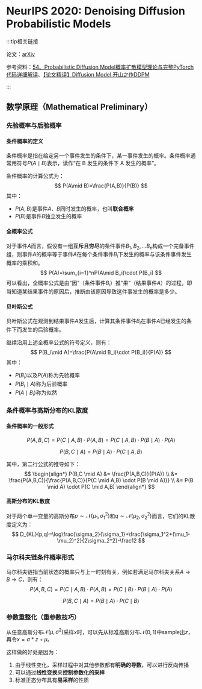 # NeurIPS 2020: Denoising Diffusion Probabilistic Models

:::tip相关链接

论文：[arXiv](https://arxiv.org/pdf/2006.11239.pdf)

参考资料：[54、Probabilistic Diffusion Model概率扩散模型理论与完整PyTorch代码详细解读](https://www.bilibili.com/video/BV1b541197HX/?spm_id_from=333.337.search-card.all.click&vd_source=f7612ffc8ec6f523824661106b4c304f)、[【论文精读】Diffusion Model 开山之作DDPM](https://www.bilibili.com/video/BV1WD4y157u3/?spm_id_from=333.337.search-card.all.click&vd_source=f7612ffc8ec6f523824661106b4c304f)

:::

## 数学原理（Mathematical Preliminary）

### 先验概率与后验概率

#### 条件概率的定义

条件概率是指在给定另一个事件发生的条件下，某一事件发生的概率。条件概率通常用符号$P(A\mid B)$表示，读作“在 B 发生的条件下 A 发生的概率”。

条件概率的计算公式为：
$$
P(A\mid B)=\frac{P(A,B)}{P(B)}
$$
其中：

- $P(A,B)$是事件$A$、$B$同时发生的概率，也叫**联合概率**
- $P(B)$是事件$B$独立发生的概率

#### 全概率公式

对于事件$A$而言，假设有一组**互斥且穷尽**的条件事件$B_{1},B_{2},\ldots B_{n}$构成一个完备事件组，则事件$A$的概率等于事件$A$在每个条件事件$B_i$下发生的概率与该条件事件发生概率的乘积和。
$$
P(A)=\sum_{i=1}^nP(A\mid B_i)\cdot P(B_i)
$$
可以看出，全概率公式是由“因”（条件事件$B_i$）推“果”（结果事件$A$）的过程，即当知道某结果事件的原因后，推断由该原因导致这件事发生的概率是多少。

#### 贝叶斯公式

贝叶斯公式在观测到结果事件$A$发生后，计算其条件事件$B_i$在事件$A$已经发生的条件下而发生的后验概率。

继续沿用上述全概率公式的符号定义，则有：
$$
P(B_i\mid A)=\frac{P(A\mid B_i)\cdot P(B_i)}{P(A)}
$$
其中：

- $P(B_i)$以及$P(A)$称为先验概率
- $P(B_i\mid A)$称为后验概率
- $P(A\mid B_i)$称为似然

### 条件概率与高斯分布的KL散度

#### 条件概率的一般形式

$$
P(A,B,C)=P(C\mid A,B)\cdot P(A,B)=P(C\mid A,B)\cdot P(B\mid A)\cdot P(A)
$$

$$
P(B,C\mid A)=P(B\mid A)\cdot P(C\mid A,B)
$$

其中，第二行公式的推导如下：
$$
\begin{align*}
P(B,C \mid A) &= \frac{P(A,B,C)}{P(A)} \\
&= \frac{P(A,B,C)}{\frac{P(A,B,C)}{P(C \mid A,B) \cdot P(B \mid A)}} \\
&= P(B \mid A) \cdot P(C \mid A,B)
\end{align*}
$$

#### 高斯分布的KL散度

对于两个单一变量的高斯分布$p\sim \mathcal{N}(\mu_1,\sigma_1^2)$和$q\sim \mathcal{N}(\mu_2,\sigma_2^2)$而言，它们的KL散度定义为：
$$
D_{KL}(p,q)=\log\frac{\sigma_2}{\sigma_1}+\frac{\sigma_1^2+(\mu_1-\mu_2)^2}{2\sigma_2^2}-\frac12
$$

### 马尔科夫链条件概率形式

马尔科夫链指当前状态的概率只与上一时刻有关，例如若满足马尔科夫关系$A\to B\to C$，则有：
$$
P(A,B,C) =P(C\mid A,B)\cdot P(A,B)=P(C\mid B)\cdot P(B\mid A)\cdot P(A)
$$

$$
P(B,C\mid A)=P(B\mid A)\cdot P(C\mid B)
$$

### 参数重整化（重参数技巧）

从任意高斯分布$\mathcal{N}(\mu,\sigma^2)$采样$x$时，可以先从标准高斯分布$\mathcal{N}(0,1)$中sample出$z$，再令$x=\sigma * z + \mu$。

这样做的好处是因为：

1. 由于线性变化，采样过程中对其他参数都有**明确的导数**，可以进行反向传播
2. 可以通过**线性变换**来**控制参数化的采样**
3. 标准正态分布具有**易采样**的性质